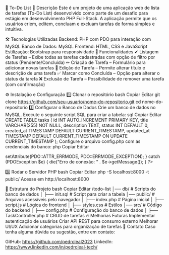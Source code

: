 📌 To-Do List
📖 Descrição
Este é um projeto de uma aplicação web de lista de tarefas (To-Do List) desenvolvido como parte de um desafio para estágio em desenvolvimento PHP Full-Stack.
A aplicação permite que os usuários criem, editem, concluam e excluam tarefas de forma simples e intuitiva.

🛠 Tecnologias Utilizadas
Backend: PHP com PDO para interação com MySQL
Banco de Dados: MySQL
Frontend: HTML, CSS e JavaScript
Estilização: Bootstrap para responsividade
🚀 Funcionalidades
✔ Listagem de Tarefas – Exibe todas as tarefas cadastradas com opção de filtro por status (Pendente/Concluída)
✏ Criação de Tarefa – Formulário para adicionar novas tarefas
📝 Edição de Tarefa – Permite alterar título e descrição de uma tarefa
✅ Marcar como Concluída – Opção para alterar o status da tarefa
❌ Exclusão de Tarefa – Possibilidade de remover uma tarefa (com confirmação)

⚙ Instalação e Configuração
1️⃣ Clonar o repositório
bash
Copiar
Editar
git clone https://github.com/seu-usuario/nome-do-repositorio.git
cd nome-do-repositorio
2️⃣ Configurar o Banco de Dados
Crie um banco de dados no MySQL.
Execute o seguinte script SQL para criar a tabela:
sql
Copiar
Editar
CREATE TABLE tasks (
    id INT AUTO_INCREMENT PRIMARY KEY,
    title VARCHAR(255) NOT NULL,
    description TEXT,
    status INT DEFAULT 0,
    created_at TIMESTAMP DEFAULT CURRENT_TIMESTAMP,
    updated_at TIMESTAMP DEFAULT CURRENT_TIMESTAMP ON UPDATE CURRENT_TIMESTAMP
);
Configure o arquivo config.php com as credenciais do banco:
php
Copiar
Editar
<?php
$host = 'localhost';
$dbname = 'seu_banco';
$user = 'seu_usuario';
$pass = 'sua_senha';

try {
    $pdo = new PDO("mysql:host=$host;dbname=$dbname", $user, $pass);
    $pdo->setAttribute(PDO::ATTR_ERRMODE, PDO::ERRMODE_EXCEPTION);
} catch (PDOException $e) {
    die("Erro de conexão: " . $e->getMessage());
}
?>
3️⃣ Rodar o Servidor PHP
bash
Copiar
Editar
php -S localhost:8000 -t public/
Acesse em http://localhost:8000

📂 Estrutura do Projeto
bash
Copiar
Editar
/todo-list
│── db/                 # Scripts do banco de dados
│   ├── init.sql        # Script para criar a tabela
│── public/             # Arquivos acessíveis pelo navegador
│   ├── index.php       # Página inicial
│   ├── script.js       # Lógica do frontend
│   ├── styles.css      # Estilos
│── src/                # Código do backend
│   ├── config.php      # Configuração do banco de dados
│   ├── TaskController.php # CRUD de tarefas
🔥 Melhorias Futuras
Implementar autenticação de usuários
Criar API REST para consumo externo
Melhorar UI/UX
Adicionar categorias para organização de tarefas
📩 Contato
Caso tenha alguma dúvida ou sugestão, entre em contato:

GitHub: https://github.com/pedroleal2023
LinkedIn: https://www.linkedin.com/in/pedroleal-tech/
